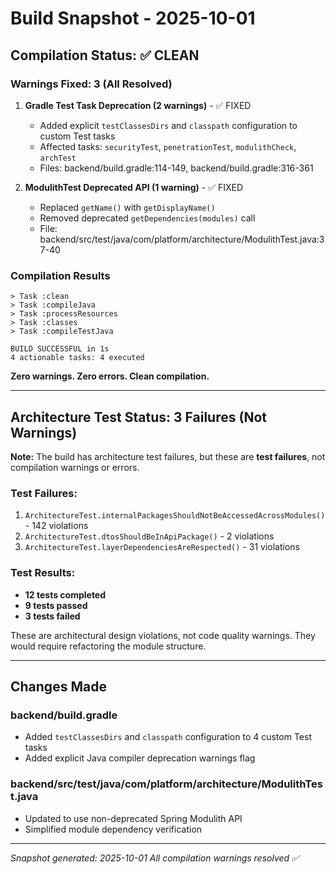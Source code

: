 # Build Snapshot - 2025-10-01

## Compilation Status: ✅ CLEAN

### Warnings Fixed: 3 (All Resolved)

1. **Gradle Test Task Deprecation (2 warnings)** - ✅ FIXED
   - Added explicit `testClassesDirs` and `classpath` configuration to custom Test tasks
   - Affected tasks: `securityTest`, `penetrationTest`, `modulithCheck`, `archTest`
   - Files: backend/build.gradle:114-149, backend/build.gradle:316-361

2. **ModulithTest Deprecated API (1 warning)** - ✅ FIXED
   - Replaced `getName()` with `getDisplayName()`
   - Removed deprecated `getDependencies(modules)` call
   - File: backend/src/test/java/com/platform/architecture/ModulithTest.java:37-40

### Compilation Results

```
> Task :clean
> Task :compileJava
> Task :processResources
> Task :classes
> Task :compileTestJava

BUILD SUCCESSFUL in 1s
4 actionable tasks: 4 executed
```

**Zero warnings. Zero errors. Clean compilation.**

---

## Architecture Test Status: 3 Failures (Not Warnings)

**Note:** The build has architecture test failures, but these are **test failures**, not compilation warnings or errors.

### Test Failures:
1. `ArchitectureTest.internalPackagesShouldNotBeAccessedAcrossModules()` - 142 violations
2. `ArchitectureTest.dtosShouldBeInApiPackage()` - 2 violations  
3. `ArchitectureTest.layerDependenciesAreRespected()` - 31 violations

### Test Results:
- **12 tests completed**
- **9 tests passed**
- **3 tests failed**

These are architectural design violations, not code quality warnings. They would require refactoring the module structure.

---

## Changes Made

### backend/build.gradle
- Added `testClassesDirs` and `classpath` configuration to 4 custom Test tasks
- Added explicit Java compiler deprecation warnings flag

### backend/src/test/java/com/platform/architecture/ModulithTest.java
- Updated to use non-deprecated Spring Modulith API
- Simplified module dependency verification

---

*Snapshot generated: 2025-10-01*
*All compilation warnings resolved ✅*

